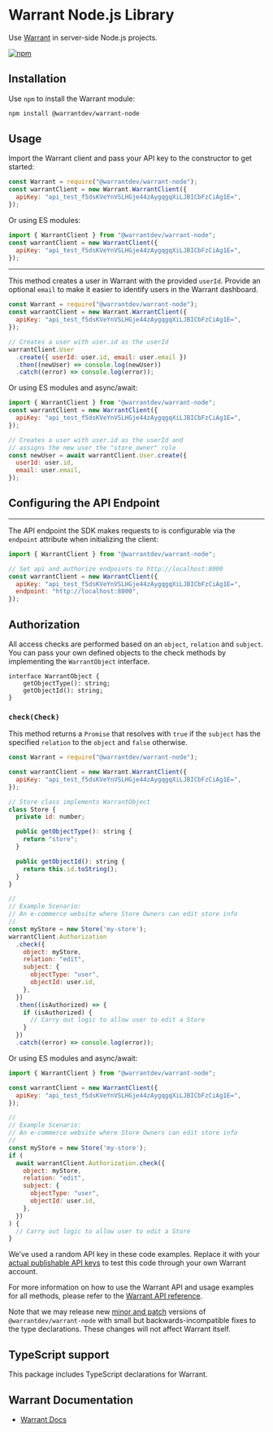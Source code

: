 # Warrant Node.js Library

Use [Warrant](https://warrant.dev/) in server-side Node.js projects.

[![npm](https://img.shields.io/npm/v/@warrantdev/warrant-node)](https://www.npmjs.com/package/@warrantdev/warrant-node)

## Installation

Use `npm` to install the Warrant module:

```sh
npm install @warrantdev/warrant-node
```

## Usage

Import the Warrant client and pass your API key to the constructor to get started:

```js
const Warrant = require("@warrantdev/warrant-node");
const warrantClient = new Warrant.WarrantClient({
  apiKey: "api_test_f5dsKVeYnVSLHGje44zAygqgqXiLJBICbFzCiAg1E=",
});
```

Or using ES modules:

```js
import { WarrantClient } from "@warrantdev/warrant-node";
const warrantClient = new WarrantClient({
  apiKey: "api_test_f5dsKVeYnVSLHGje44zAygqgqXiLJBICbFzCiAg1E=",
});
```

---

This method creates a user in Warrant with the provided `userId`. Provide an optional `email` to make it easier to identify users in the Warrant dashboard.

```js
const Warrant = require("@warrantdev/warrant-node");
const warrantClient = new Warrant.WarrantClient({
  apiKey: "api_test_f5dsKVeYnVSLHGje44zAygqgqXiLJBICbFzCiAg1E=",
});

// Creates a user with user.id as the userId
warrantClient.User
  .create({ userId: user.id, email: user.email })
  .then((newUser) => console.log(newUser))
  .catch((error) => console.log(error));
```

Or using ES modules and async/await:

```js
import { WarrantClient } from "@warrantdev/warrant-node";
const warrantClient = new WarrantClient({
  apiKey: "api_test_f5dsKVeYnVSLHGje44zAygqgqXiLJBICbFzCiAg1E=",
});

// Creates a user with user.id as the userId and
// assigns the new user the "store_owner" role
const newUser = await warrantClient.User.create({
  userId: user.id,
  email: user.email,
});
```

## Configuring the API Endpoint
---
The API endpoint the SDK makes requests to is configurable via the `endpoint` attribute when initializing the client:

```js
import { WarrantClient } from "@warrantdev/warrant-node";

// Set api and authorize endpoints to http://localhost:8000
const warrantClient = new WarrantClient({
  apiKey: "api_test_f5dsKVeYnVSLHGje44zAygqgqXiLJBICbFzCiAg1E=",
  endpoint: "http://localhost:8000",
});
```

## Authorization

All access checks are performed based on an `object`, `relation` and `subject`. You can pass your own defined objects to the check methods by implementing the `WarrantObject` interface.

```
interface WarrantObject {
    getObjectType(): string;
    getObjectId(): string;
}
```

### `check(Check)`

This method returns a `Promise` that resolves with `true` if the `subject` has the specified `relation` to the `object` and `false` otherwise.

```js
const Warrant = require("@warrantdev/warrant-node");

const warrantClient = new Warrant.WarrantClient({
  apiKey: "api_test_f5dsKVeYnVSLHGje44zAygqgqXiLJBICbFzCiAg1E=",
});

// Store class implements WarrantObject
class Store {
  private id: number;

  public getObjectType(): string {
    return "store";
  }

  public getObjectId(): string {
    return this.id.toString();
  }
}

//
// Example Scenario:
// An e-commerce website where Store Owners can edit store info
//
const myStore = new Store('my-store');
warrantClient.Authorization
  .check({
    object: myStore,
    relation: "edit",
    subject: {
      objectType: "user",
      objectId: user.id,
    },
  })
  .then((isAuthorized) => {
    if (isAuthorized) {
      // Carry out logic to allow user to edit a Store
    }
  })
  .catch((error) => console.log(error));
```

Or using ES modules and async/await:

```js
import { WarrantClient } from "@warrantdev/warrant-node";

const warrantClient = new WarrantClient({
  apiKey: "api_test_f5dsKVeYnVSLHGje44zAygqgqXiLJBICbFzCiAg1E=",
});

//
// Example Scenario:
// An e-commerce website where Store Owners can edit store info
//
const myStore = new Store('my-store');
if (
  await warrantClient.Authorization.check({
    object: myStore,
    relation: "edit",
    subject: {
      objectType: "user",
      objectId: user.id,
    },
  })
) {
  // Carry out logic to allow user to edit a Store
}
```

We’ve used a random API key in these code examples. Replace it with your
[actual publishable API keys](https://app.warrant.dev) to
test this code through your own Warrant account.

For more information on how to use the Warrant API and usage examples for all methods, please refer to the
[Warrant API reference](https://docs.warrant.dev).

Note that we may release new [minor and patch](https://semver.org/) versions of
`@warrantdev/warrant-node` with small but backwards-incompatible fixes to the type
declarations. These changes will not affect Warrant itself.

## TypeScript support

This package includes TypeScript declarations for Warrant.

## Warrant Documentation

- [Warrant Docs](https://docs.warrant.dev/)
